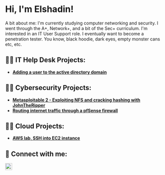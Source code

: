 <h1>Hi, I'm Elshadin!</h1>
A bit about me: I'm currently studying computer networking and security. I went through the A+, Network+, and a bit of the Sec+ curriculum. I'm interested in an IT User Support role. I eventually want to become a penetration tester. You know, black hoodie, dark eyes, empty monster cans etc, etc. 

<h2>👨‍💻 IT Help Desk Projects:</h2>

- <b>[Adding a user to the active directory domain](https://github.com/kofiarthurs/Adding-pc-to-domain)</b>

<h2>👨‍💻 Cybersecurity Projects:</h2>

- <b>[Metasploitable 2 - Exploiting NFS and cracking hashing with JohnTheRipper](https://github.com/kofiarthurs/Metasploitable-2)</b>
- <b>[Routing internet traffic through a pfSense firewall](https://github.com/kofiarthurs/pfSense)</b>
 
<h2>👨‍💻 Cloud Projects:</h2>

- <b>[AWS lab, SSH into EC2 instance](https://github.com/kofiarthurs/aws-ec2)</b>

<h2> 🤳 Connect with me:</h2>

[<img align="left" alt="JoshMadakor | LinkedIn" width="22px" src="https://cdn.jsdelivr.net/npm/simple-icons@v3/icons/linkedin.svg" />][linkedin]

[linkedin]: https://www.linkedin.com/in/elshadinarthur/

<!--
**joshmadakor1/joshmadakor1** is a ✨ _special_ ✨ repository because its `README.md` (this file) appears on your GitHub profile.

Here are some ideas to get you started:

- 🔭 I’m currently working on ...
- 🌱 I’m currently learning ...
- 👯 I’m looking to collaborate on ...
- 🤔 I’m looking for help with ...
- 💬 Ask me about ...
- 📫 How to reach me: ...
- 😄 Pronouns: ...
- ⚡ Fun fact: ...
-->
